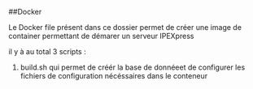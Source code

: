 ##Docker

Le Docker file présent dans ce dossier permet de créer une image de container permettant de démarer un serveur IPEXpress

il y à au total 3 scripts :

1) build.sh qui permet de créér la base de donnéeet de configurer les fichiers de configuration nécéssaires dans le conteneur 
